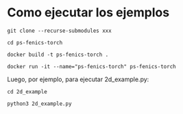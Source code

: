 # Como ejecutar los ejemplos #

`git clone --recurse-submodules xxx`

`cd ps-fenics-torch`

`docker build -t ps-fenics-torch .`

`docker run -it --name="ps-fenics-torch" ps-fenics-torch`

Luego, por ejemplo, para ejecutar 2d_example.py:

`cd 2d_example`

`python3 2d_example.py`
